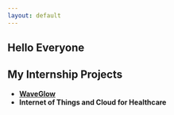 ```yaml
---
layout: default
---
```


## Hello Everyone

## My Internship Projects
* [**WaveGlow**](https://github.com/Shradha97/Shradha97.github.io/blob/master/Projects/WaveGlow.md)
* **Internet of Things and Cloud for Healthcare**

